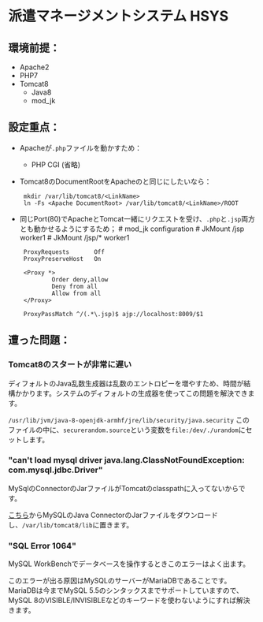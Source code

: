 # 派遣マネージメントシステム HSYS

## 環境前提：
 - Apache2
 - PHP7
 - Tomcat8
    - Java8
    - mod_jk

## 設定重点：
 - Apacheが`.php`ファイルを動かすため：
    - PHP CGI (省略)
 - Tomcat8のDocumentRootをApacheのと同じにしたいなら：

        mkdir /var/lib/tomcat8/<LinkName>
        ln -Fs <Apache DocumentRoot> /var/lib/tomcat8/<LinkName>/ROOT

 - 同じPort(80)でApacheとTomcat一緒にリクエストを受け、`.php`と`.jsp`両方とも動かせるようにするため；
        # mod_jk configuration
        # JkMount /jsp worker1
        # JkMount /jsp/* worker1

        ProxyRequests       Off
        ProxyPreserveHost   On

        <Proxy *>
                Order deny,allow
                Deny from all
                Allow from all
        </Proxy>

        ProxyPassMatch ^/(.*\.jsp)$ ajp://localhost:8009/$1

## 遭った問題：
### Tomcat8のスタートが非常に遅い
ディフォルトのJava乱数生成器は乱数のエントロピーを増やすため、時間が結構かかります。システムのディフォルトの生成器を使ってこの問題を解決できます。

`/usr/lib/jvm/java-8-openjdk-armhf/jre/lib/security/java.security`
このファイルの中に、`securerandom.source`という変数を`file:/dev/./urandom`にセットします。

### "can't load mysql driver java.lang.ClassNotFoundException: com.mysql.jdbc.Driver"
MySqlのConnectorのJarファイルがTomcatのclasspathに入ってないからです。

[こちら](https://dev.mysql.com/downloads/file/?id=484819)からMySQLのJava ConnectorのJarファイルをダウンロードし、`/var/lib/tomcat8/lib`に置きます。

### "SQL Error 1064"
MySQL WorkBenchでデータベースを操作するときこのエラーはよく出ます。

このエラーが出る原因はMySQLのサーバーがMariaDBであることです。MariaDBは今までMySQL 5.5のシンタックスまでサポートしていますので、MySQL 8のVISIBLE/INVISIBLEなどのキーワードを使わないようにすれば解決きます。